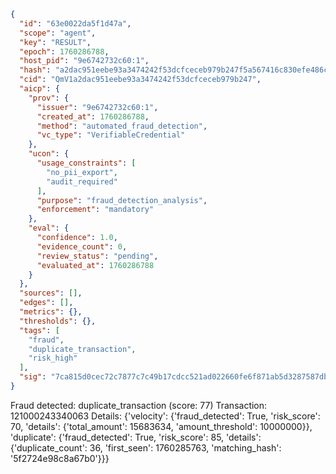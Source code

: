 ```json
{
  "id": "63e0022da5f1d47a",
  "scope": "agent",
  "key": "RESULT",
  "epoch": 1760286788,
  "host_pid": "9e6742732c60:1",
  "hash": "a2dac951eebe93a3474242f53dcfceceb979b247f5a567416c830efe486cd873",
  "cid": "QmV1a2dac951eebe93a3474242f53dcfceceb979b247",
  "aicp": {
    "prov": {
      "issuer": "9e6742732c60:1",
      "created_at": 1760286788,
      "method": "automated_fraud_detection",
      "vc_type": "VerifiableCredential"
    },
    "ucon": {
      "usage_constraints": [
        "no_pii_export",
        "audit_required"
      ],
      "purpose": "fraud_detection_analysis",
      "enforcement": "mandatory"
    },
    "eval": {
      "confidence": 1.0,
      "evidence_count": 0,
      "review_status": "pending",
      "evaluated_at": 1760286788
    }
  },
  "sources": [],
  "edges": [],
  "metrics": {},
  "thresholds": {},
  "tags": [
    "fraud",
    "duplicate_transaction",
    "risk_high"
  ],
  "sig": "7ca815d0cec72c7877c7c49b17cdcc521ad022660fe6f871ab5d3287587db21b"
}
```

Fraud detected: duplicate_transaction (score: 77)
Transaction: 121000243340063
Details: {'velocity': {'fraud_detected': True, 'risk_score': 70, 'details': {'total_amount': 15683634, 'amount_threshold': 10000000}}, 'duplicate': {'fraud_detected': True, 'risk_score': 85, 'details': {'duplicate_count': 36, 'first_seen': 1760285763, 'matching_hash': '5f2724e98c8a67b0'}}}